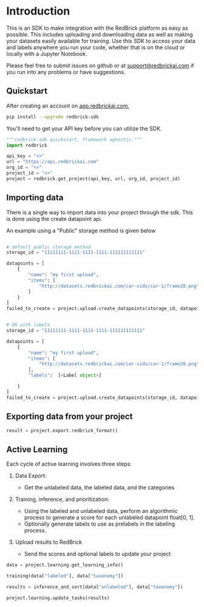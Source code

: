 # Introduction

This is an SDK to make integration with the RedBrick platform as easy as possible. This includes uploading and downloading data
as well as making your datasets easily available for training. Use this SDK to access your data and labels anywhere you run your code, whether that is on the cloud or locally with a Jupyter Notebook.

Please feel free to submit issues on github or at [support@redbrickai.com](mailto:support@redbrickai.com) if you run into any problems or have suggestions.

## Quickstart

After creating an account on [app.redbrickai.com](https://app.redbrick.com),

```bash
pip install --upgrade redbrick-sdk
```

You'll need to get your API key before you can utilize the SDK.

```python
"""redbrick-sdk quickstart, framework agnostic."""
import redbrick

api_key = "<>"
url = "https://api.redbrickai.com"
org_id = "<>"
project_id = "<>"
project = redbrick.get_project(api_key, url, org_id, project_id)


```

## Importing data

There is a single way to import data into your project through the sdk. This is done using the create datapoint api.

An example using a "Public" storage method is given below

```python

# default public storage method
storage_id = "11111111-1111-1111-1111-111111111111"

datapoints = [
    {
        "name": "my first upload",
        "items": [
            "http://datasets.redbrickai.com/car-vids/car-1/frame20.png"
        ]
    }
]
failed_to_create = project.upload.create_datapoints(storage_id, datapoints)


# OR with labels
storage_id = "11111111-1111-1111-1111-111111111111"

datapoints = [
    {
        "name": "my first upload",
        "items": [
            "http://datasets.redbrickai.com/car-vids/car-1/frame20.png"
        ],
        "labels":  [<Label object>]

    }
]
failed_to_create = project.upload.create_datapoints(storage_id, datapoints)

```

## Exporting data from your project

```python
result = project.export.redbrick_format()

```

## Active Learning

Each cycle of active learning involves three steps:

1. Data Export:

   - Get the unlabeled data, the labeled data, and the categories

2. Training, inference, and prioritization:

   - Using the labeled and unlabeled data, perform an algorithmic process to generate a score for each unlabeled datapoint float[0, 1].
   - Optionally generate labels to use as prelabels in the labeling process.

3. Upload results to RedBrick
   - Send the scores and optional labels to update your project

```python
data = project.learning.get_learning_info()

training(data["labeled"], data["taxonomy"])

results = inference_and_sort(data["unlabeled"], data["taxonomy"])

project.learning.update_tasks(results)

```
